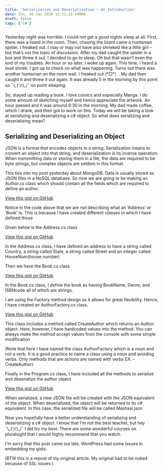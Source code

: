 ```yaml
---
title: 'Serialization and Deserialization – An Introduction'
date: Thu, 16 Jan 2020 13:31:15 +0000
draft: false
tags: ['C#']
---
```


Yesterday night was horrible. I could not get a good nights sleep at all. First, there was a lizard in the room. Then, chasing the lizard came a huntsman spider. I freaked out. I may or may not have also shrieked like a little girl – but that’s not the topic of discussion. After my dad caught the spider in a box and threw it out, I decided to go to sleep. Oh but that wasn’t even the end of my troubles. An hour or so later, I woke up again. This time, I heard a loud shriek. I got up to check on what was happening. Turns out there was another huntsman on the room wall. I freaked out (°□°）. My dad then caught it and threw it out again. It was already 5 in the morning by this point so ¯\\\_(ツ)\_/¯ no point sleeping

So, stayed up reading a book. I love comics and especially Manga. I do some amount of sketching myself and hence appreciate the artwork. An hour passed and it was around 6:30 in the morning. My dad made coffee, which I drank, and then got to work on this. Today we will be taking a look at serializing and deserializing a c# object. So what does serializing and deserializing mean?

Serializing and Deserializing an Object
---------------------------------------

JSON is a format that encodes objects in a string. Serialization means to convert an object into that string, and deserialization is its inverse operation. When transmitting data or storing them in a file, the data are required to be byte strings, but complex objects are seldom in this format.

This ties into my post yesterday about MongoDB. Data is usually stored as JSON files in a NoSQL database. So now we are going to be making an Author.cs class which should contain all the fields which are required to define an author.

<a href="https://gist.github.com/AbhinavPradeep/d9606ee17af30551503a04b52208613a">View this gist on GitHub</a>

Notice in the code above that we are not describing what an ‘Address’ or ‘Book’ is. This is because I have created different classes in which I have defined those

Given below is the Address.cs class

<a href="https://gist.github.com/AbhinavPradeep/5f65953889a547622872f17bca962a0b">View this gist on GitHub</a>

In the Address.cs class, I have defined an address to have a string called Country, a string called State, a string called Street and an integer called HouseNum(house number)

Then we have the Book.cs class

<a href="https://gist.github.com/AbhinavPradeep/d11efa0cc16a87fb921d3e3edfbd38ca">View this gist on GitHub</a>

In the Book.cs class, I define the book as having BookName, Genre, and ISBNcode all of which are strings.

I am using the Factory method design as it allows for great flexibility. Hence, I have created an AuthorFactory.cs class.

<a href="https://gist.github.com/AbhinavPradeep/3e34c15cebffb6892bcb04a0fef87873">View this gist on GitHub</a>

This class includes a method called CreateAuthor which returns an Author object. Here, however, I have hardcoded values into the method. You can always make the method accept values from the console with some simple modification

(Note that here I have named the class AuthorFactory which is a noun and not a verb. It is a good practice to name a class using a noun and avoiding verbs. Only methods that are actions are named with verbs EX. – CreateAuthor)

Finally in the Program.cs class, I have included all the methods to serialize and deserialize the author object

<a href="https://gist.github.com/AbhinavPradeep/0b80306963918d6dadc141b99ef77128">View this gist on GitHub</a>

When serialized, a new JSON file will be created with the JSON equivalent of the object. When deserialized, the object will be returned to its c# equivalent. In this case, the serialized file will be called Mashasi.json

Now you hopefully have a better understanding of serializing and deserializing a c# object. I know that I'm not the best teacher, but hey ¯\\\_(ツ)\_/¯ I did try my best. There are some wonderful courses on pluralsight that I would highly recommend that you watch.

I'm sorry that this post came out late. WordPress had some issues in embedding my gists.

(BTW this is a repost of my original article. My original had to be nuked because of SSL issues )